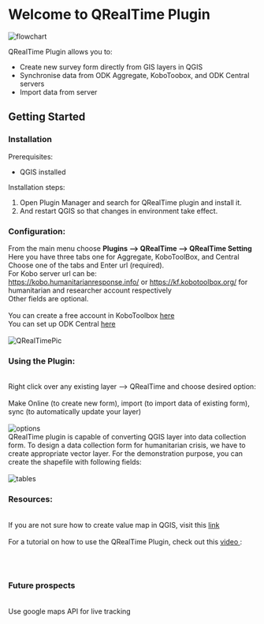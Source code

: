 <h1> Welcome to QRealTime Plugin</h1>
<img src="https://user-images.githubusercontent.com/5653512/84229819-252cc300-ab08-11ea-8cc3-74f9f1d3f1df.png" alt="flowchart">


QRealTime Plugin allows you to:
<ul>
<li> Create new survey form directly from GIS layers in QGIS </li>
<li> Synchronise data from ODK Aggregate, KoboToobox, and ODK Central servers</li>
<li> Import data from  server </li>
</ul>

<h2>Getting Started</h2>
<h3>Installation</h3>
Prerequisites:
<ul>
<li> QGIS installed </li>
</ul>

Installation steps:
<ol>
<li>Open Plugin Manager and search for QRealTime plugin and install it.</li>
<li>And restart QGIS so that changes in environment take effect.</li>
</ol>

<h3>Configuration:</h3>

From the main menu choose **Plugins --> QRealTime --> QRealTime Setting**
<br/> Here you have three tabs one for Aggregate, KoboToolBox, and Central
Choose one of the tabs and Enter url (required). 
<br/>
For Kobo server url can be:
<br/>https://kobo.humanitarianresponse.info/ or https://kf.kobotoolbox.org/ for humanitarian and researcher account respectively
<br/>Other fields are optional.
<br/><br/>
You can create a free account in KoboToolbox <a href="https://www.kobotoolbox.org/"> here </a> <br/>
You can set up ODK Central <a href="https://docs.getodk.org/central-setup/"> here </a> <br/><br/>
![QRealTimePic](https://user-images.githubusercontent.com/42852481/149683859-4c0db7ec-0c80-4a1e-b59a-1a69f9129547.png)

<h3>Using the Plugin:</h3>

<br/>
Right click over any existing layer --> QRealTime and choose desired option: 
<br/><br/>Make Online (to create new form), import (to import data of existing form), sync (to automatically update your layer)
<br/><br/>
<img src="https://user-images.githubusercontent.com/5653512/45092639-be5cc780-b133-11e8-8ee1-d3fb258cbf16.png" alt="options">

<br/>
QRealTime plugin is capable of converting QGIS layer into data collection form. To design a data collection form for humanitarian crisis, we have to create appropriate vector layer. For the demonstration purpose, you can create the shapefile with following fields:
<br/><br/>
<img src="https://user-images.githubusercontent.com/9129316/33984020-2d6d7170-e0dc-11e7-8458-c9c2feb275b6.png" alt="tables">

<h3>Resources:</h3>

<br/>
If you are not sure how to create  value map in QGIS, visit this <a href= "http://www.northrivergeographic.com/archives/qgis-and-value-maps"> link </a>
<br/><br/>
For a tutorial on how to use the QRealTime Plugin, check out this <a href= "https://www.youtube.com/watch?v=62oqJE0pgIY">video </a>:

<br/><br/>

<h3> Future prospects </h3>
<br/>
Use google maps API for live tracking


